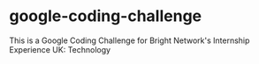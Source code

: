 # google-coding-challenge
This is a Google Coding Challenge for Bright Network's Internship Experience UK: Technology
